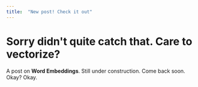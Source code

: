```yaml
---
title:  "New post! Check it out"
---
```


# Sorry didn't quite catch that. Care to vectorize?

A post on **Word Embeddings**. Still under construction. Come back soon. Okay? Okay. 
